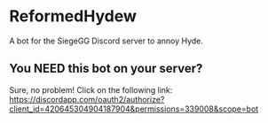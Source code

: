 # ReformedHydew
A bot for the SiegeGG Discord server to annoy Hyde.

## You NEED this bot on your server?
Sure, no problem! Click on the following link: https://discordapp.com/oauth2/authorize?client_id=420645304904187904&permissions=339008&scope=bot
